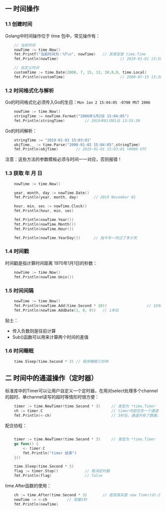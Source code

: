 ## 一 时间操作

### 1.1 创建时间

Golang中时间操作位于 time 包中，常见操作有：
```go
	// 当前时间
	nowTime := time.Now()
	fmt.Printf("当前时间为：%T\n", nowTime)	// 其类型是 time.Time
	fmt.Println(nowTime)							// 2019-01-01 13:50:07.522712 +0800 CST m=+0.000138178

	// 自定义时间
	customTime := time.Date(2008, 7, 15, 13, 30,0,0, time.Local)
	fmt.Println(customTime)							// 2008-07-15 13:30:00 +0800 CST
```

### 1.2 时间格式化与解析

Go的时间格式化必须传入Go的生日：`Mon Jan 2 15:04:05 -0700 MST 2006`
```go
	nowTime := time.Now()
	stringTime := nowTime.Format("2006年1月2日 15:04:05")
	fmt.Println(stringTime)			// 2019年01月01日 13:55:30
```

Go的时间解析：
```go
    stringTime := "2019-01-01 15:03:01"
	objTime,_ := time.Parse("2006-01-02 15:04:05",stringTime)
	fmt.Println(objTime)		// 2019-01-01 15:03:01 +0000 UTC
```

注意：这些方法的参数模板必须与时间一一对应，否则报错！

### 1.3 获取 年 月 日

```go
    nowTime := time.Now()

	year, month, day := nowTime.Date()
	fmt.Println(year, month, day)		// 2019 November 01

	hour, min, sec := nowTime.Clock()
	fmt.Println(hour, min, sec)

	fmt.Println(nowTime.Year())
	fmt.Println(nowTime.Month())
	fmt.Println(nowTime.Hour())

	fmt.Println(nowTime.YearDay())		// 指今年一共过了多少天
```

### 1.4 时间戳

时间戳是指计算时间距离 1970年1月1日的秒数：
```go
	nowTime := time.Now()
	fmt.Println(nowTime.Unix())
```

### 1.5 时间间隔

```go
	nowTime := time.Now()
	fmt.Println(nowTime.Add(time.Second * 10))  				// 10秒后
    fmt.Println(nowTime.AddDate(1, 0, 0))	// 1年后
```

贴士：
- 传入负数则是往前计算
- Sub()函数可以用来计算两个时间的差值

### 1.6 时间睡眠

```go
	time.Sleep(time.Second * 3)	// 程序睡眠三秒钟
```

## 二 时间中的通道操作（定时器）

标准库中的Timer可以让用户自定义一个定时器，在用对select处理多个channel的超时、单channel读写的超时等情形时很方便：
```go
	timer := time.NewTimer(time.Second * 3)		// 类型为 *time.Timer
	ch := timer.C								// timer内部包含一个通道
	fmt.Println(<-ch)							// 3秒后，通道内有了数据，可以取出
```

配合协程：
```go

	timer := time.NewTimer(time.Second * 3)		// 类型为 *time.Timer
	go func() {
		<- timer.C
		fmt.Println("timer 结束")
	}()

	time.Sleep(time.Second * 5)
	flag := timer.Stop()			// 取消定时器
    fmt.Println(flag)				// false
```

time.After函数的使用：
```go
	ch := time.After(time.Second * 3)		// 底层其实是 new Timer(d).C
	newTime := <-ch			// 阻塞3秒
	fmt.Println(newTime)
```
